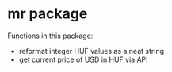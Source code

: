 # mr package

Functions in this package:  
+ reformat integer HUF values as a neat string  
+ get current price of USD in HUF via API  